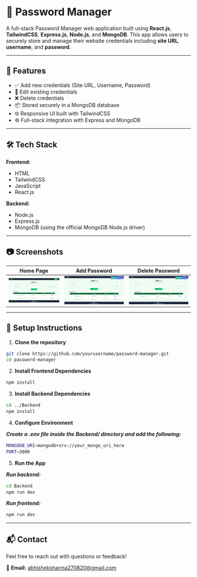 # 🔐 Password Manager

A full-stack Password Manager web application built using **React.js**, **TailwindCSS**, **Express.js**, **Node.js**, and **MongoDB**. This app allows users to securely store and manage their website credentials including **site URL**, **username**, and **password**.

---

## 🚀 Features

- ✅ Add new credentials (Site URL, Username, Password)
- 📝 Edit existing credentials
- ❌ Delete credentials
- 📦 Stored securely in a MongoDB database
- 🌐 Responsive UI built with TailwindCSS
- ⚙️ Full-stack integration with Express and MongoDB

---

## 🛠️ Tech Stack

**Frontend:**
- HTML
- TailwindCSS
- JavaScript
- React.js

**Backend:**
- Node.js
- Express.js
- MongoDB (using the official MongoDB Node.js driver)

---

## 📷 Screenshots

<!-- Upload your screenshots in the `screenshots/` folder and link them below -->

| Home Page | Add Password | Delete Password |
|----------|---------------|----------------|
| ![Home](screenshort/home.png) | ![Add](screenshort/add.png) | ![Edit](screenshort/delete.png) |

---

## 📁 Setup Instructions

1. **Clone the repository**

```bash
git clone https://github.com/yourusername/password-manager.git
cd password-manager
```

2. **Install Frontend Dependencies**

```bash
npm install
```

3. **Install Backend Dependencies**

```bash
cd ../Backend
npm install
```

4. **Configure Environment**

***Create a .env file inside the Backend/ directory and add the following:***
```bash
MONGODB_URI=mongodb+srv://your_mongo_uri_here
PORT=3000
```

5. **Run the App**

***Run backend:***
```bash
cd Backend
npm run dev
```

***Run frontend:***
```bash
npm run dev
```

---

## 📬 Contact

Feel free to reach out with questions or feedback!

📧 **Email:** abhisheksharma270820@gmail.com
